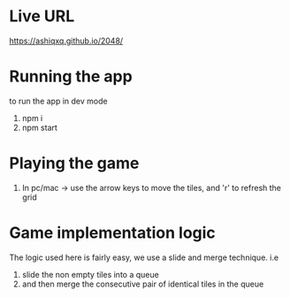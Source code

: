 # Live URL
https://ashiqxq.github.io/2048/

# Running the app

to run the app in dev mode

1. npm i
2. npm start

# Playing the game

1. In pc/mac -> use the arrow keys to move the tiles, and 'r' to refresh the grid


# Game implementation logic

The logic used here is fairly easy, we use a slide and merge technique. 
i.e 
1. slide the non empty tiles into a queue
2. and then merge the consecutive pair of identical tiles in the queue
